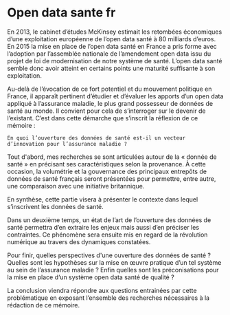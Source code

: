 Open data sante fr
=======

En 2013, le cabinet d’études McKinsey estimait les retombées économiques d’une exploitation européenne de l’open data santé à 80 milliards d’euros. En 2015 la mise en place de l’open data santé en France a pris forme avec l’adoption par l’assemblée nationale de l’amendement open data issu du projet de loi de modernisation de notre système de santé. L’open data santé semble donc avoir atteint en certains points une maturité suffisante à son exploitation.
Au-delà de l’évocation de ce fort potentiel et du mouvement politique en France, il apparaît pertinent d’étudier et d’évaluer les apports d’un open data appliqué à l’assurance maladie, le plus grand possesseur de données de santé au monde. Il convient pour cela de s’interroger sur le devenir de l’existant. C’est dans cette démarche que s’inscrit la réflexion de ce mémoire :	
	En quoi l’ouverture des données de santé est-il un vecteur d’innovation pour l’assurance maladie ?Tout d'abord, mes recherches se sont articulées autour de la « donnée de santé » en précisant ses caractéristiques selon la provenance. À cette occasion, la volumétrie et la gouvernance des principaux entrepôts de données de santé français seront présentées pour permettre, entre autre, une comparaison avec une initiative britannique.En synthèse, cette partie visera à présenter le contexte dans lequel s’inscrivent les données de santé.
Dans un deuxième temps, un état de l’art de l’ouverture des données de santé permettra d’en extraire les enjeux mais aussi d’en préciser les contraintes. Ce phénomène sera ensuite mis en regard de la révolution numérique au travers des dynamiques constatées.Pour finir, quelles perspectives d'une ouverture des données de santé ? Quelles sont les hypothèses sur la mise en œuvre pratique d’un tel système au sein de l’assurance maladie ? Enfin quelles sont les préconisations pour la mise en place d‘un système open data santé de qualité ?La conclusion viendra répondre aux questions entrainées par cette problématique en exposant l’ensemble des recherches nécessaires à la rédaction de ce mémoire.